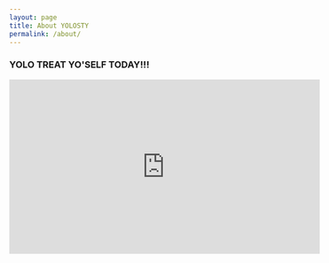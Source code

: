 ```yaml
---
layout: page
title: About YOLOSTY
permalink: /about/
---
```


### YOLO TREAT YO'SELF TODAY!!!

<iframe width="560" height="315" src="https://www.youtube.com/embed/qta_oS6Qqjk" frameborder="0" allowfullscreen></iframe>

